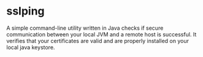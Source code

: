 # sslping
A simple command-line utility written in Java checks if secure communication between your local JVM and a remote host is successful. It verifies that your certificates are valid and are properly installed on your local java keystore. 
